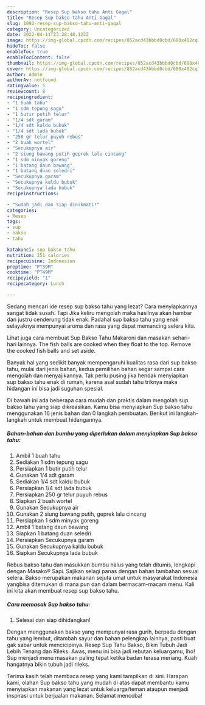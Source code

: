 ```yaml
---
description: "Resep Sup bakso tahu Anti Gagal"
title: "Resep Sup bakso tahu Anti Gagal"
slug: 1092-resep-sup-bakso-tahu-anti-gagal
category: Uncategorized
date: 2022-04-11T23:28:48.122Z
image: https://img-global.cpcdn.com/recipes/852acd43bbbd0cbd/680x482cq70/sup-bakso-tahu-foto-resep-utama.jpg
hideToc: false
enableToc: true
enableTocContent: false
thumbnail: https://img-global.cpcdn.com/recipes/852acd43bbbd0cbd/680x482cq70/sup-bakso-tahu-foto-resep-utama.jpg
cover: https://img-global.cpcdn.com/recipes/852acd43bbbd0cbd/680x482cq70/sup-bakso-tahu-foto-resep-utama.jpg
author: Admin
authorAv: notfound
ratingvalue: 5
reviewcount: 8
recipeingredient:
- "1 buah tahu"
- "1 sdm tepung sagu"
- "1 butir putih telur"
- "1/4 sdt garam"
- "1/4 sdt kaldu bubuk"
- "1/4 sdt lada bubuk"
- "250 gr telur puyuh rebus"
- "2 buah wortel"
- "Secukupnya air"
- "2 siung bawang putih geprek lalu cincang"
- "1 sdm minyak goreng"
- "1 batang daun bawang"
- "1 batang duan seledri"
- "Secukupnya garam"
- "Secukupnya kaldu bubuk"
- "Secukupnya lada bubuk"
recipeinstructions:

- "Sudah jadi dan siap dinikmati!"
categories:
- Resep
tags:
- sup
- bakso
- tahu

katakunci: sup bakso tahu 
nutrition: 251 calories
recipecuisine: Indonesian
preptime: "PT39M"
cooktime: "PT49M"
recipeyield: "1"
recipecategory: Lunch

---
```



Sedang mencari ide resep sup bakso tahu yang lezat? Cara menyiapkannya sangat tidak susah. Tapi Jika keliru mengolah maka hasilnya akan hambar dan justru cenderung tidak enak. Padahal sup bakso tahu yang enak selayaknya mempunyai aroma dan rasa yang dapat memancing selera kita.


Lihat juga cara membuat Sup Bakso Tahu Makaroni dan masakan sehari-hari lainnya. The fish balls are cooked when they float to the top. Remove the cooked fish balls and set aside.

Banyak hal yang sedikit banyak mempengaruhi kualitas rasa dari sup bakso tahu, mulai dari jenis bahan, kedua pemilihan bahan segar sampai cara mengolah dan menyajikannya. Tak perlu pusing jika hendak menyiapkan sup bakso tahu enak di rumah, karena asal sudah tahu triknya maka hidangan ini bisa jadi suguhan spesial.


Di bawah ini ada beberapa cara mudah dan praktis dalam mengolah sup bakso tahu yang siap dikreasikan. Kamu bisa menyiapkan Sup bakso tahu menggunakan 16 jenis bahan dan 0 langkah pembuatan. Berikut ini langkah-langkah untuk membuat hidangannya.

<!--inarticleads1-->

##### Bahan-bahan dan bumbu yang diperlukan dalam menyiapkan Sup bakso tahu:

1. Ambil 1 buah tahu
1. Sediakan 1 sdm tepung sagu
1. Persiapkan 1 butir putih telur
1. Gunakan 1/4 sdt garam
1. Sediakan 1/4 sdt kaldu bubuk
1. Persiapkan 1/4 sdt lada bubuk
1. Persiapkan 250 gr telur puyuh rebus
1. Siapkan 2 buah wortel
1. Gunakan Secukupnya air
1. Gunakan 2 siung bawang putih, geprek lalu cincang
1. Persiapkan 1 sdm minyak goreng
1. Ambil 1 batang daun bawang
1. Siapkan 1 batang duan seledri
1. Persiapkan Secukupnya garam
1. Gunakan Secukupnya kaldu bubuk
1. Siapkan Secukupnya lada bubuk


Rebus bakso tahu dan masukkan bumbu halus yang telah ditumis, lengkapi dengan Masako® Sapi. Sajikan selagi panas dengan bahan tambahan sesuai selera. Bakso merupakan makanan sejuta umat untuk masyarakat Indonesia yangbisa ditemukan di mana pun dan dalam bermacam-macam menu. Kali ini kita akan membuat resep sup bakso tahu. 

<!--inarticleads2-->

##### Cara memasak Sup bakso tahu:


1. Selesai dan siap dihidangkan!

Dengan menggunakan bakso yang mempunyai rasa gurih, berpadu dengan tahu yang lembut, ditambah sayur dan bahan pelengkap lainnya, pasti buat gak sabar untuk mencicipinya. Resep Sup Tahu Bakso, Bikin Tubuh Jadi Lebih Tenang dan Rileks. Awas, menu ini bisa jadi rebutan keluargamu, lho! Sup menjadi menu masakan paling tepat ketika badan terasa meriang. Kuah hangatnya bikin tubuh jadi rileks. 

Terima kasih telah membaca resep yang kami tampilkan di sini. Harapan kami, olahan Sup bakso tahu yang mudah di atas dapat membantu kamu menyiapkan makanan yang lezat untuk keluarga/teman ataupun menjadi inspirasi untuk berjualan makanan. Selamat mencoba!
